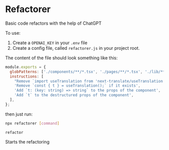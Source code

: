 # Refactorer

Basic code refactors with the help of ChatGPT

To use:

1. Create a `OPENAI_KEY` in your `.env` file
2. Create a config file, called `refactorer.js` in your project root.

The content of the file should look something like this:

```js
module.exports = {
  globPatterns: ['./components/**/*.tsx', './pages/**/*.tsx', './lib/**/*.ts'],
  instructions: [
    "Remove `import useTranslation from 'next-translate/useTranslation';` if it exists",
    'Remove `const { t } = useTranslation();` if it exists',
    'Add `t: (key: string) => string` to the props of the component',
    'Add `t` to the destructured props of the component',
  ],
};
```

then just run:

```bash
npx refactorer [command]
```

`refactor`

Starts the refactoring
